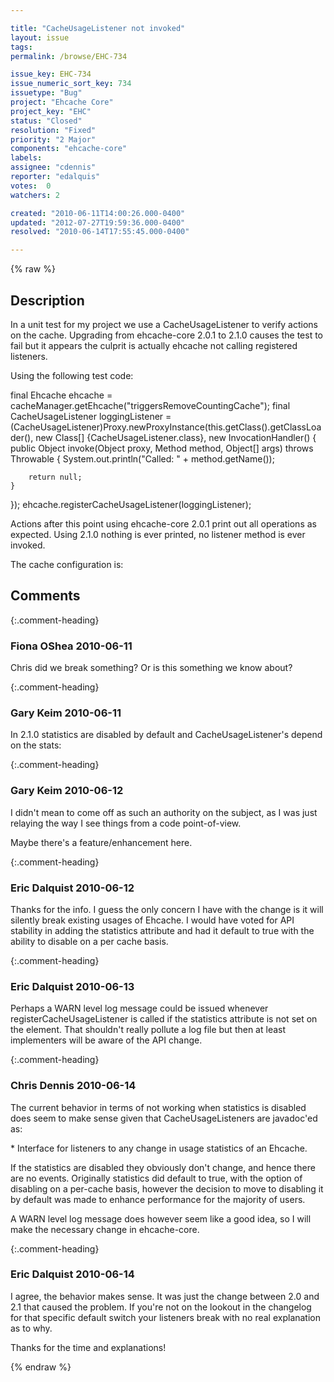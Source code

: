 ```yaml
---

title: "CacheUsageListener not invoked"
layout: issue
tags: 
permalink: /browse/EHC-734

issue_key: EHC-734
issue_numeric_sort_key: 734
issuetype: "Bug"
project: "Ehcache Core"
project_key: "EHC"
status: "Closed"
resolution: "Fixed"
priority: "2 Major"
components: "ehcache-core"
labels: 
assignee: "cdennis"
reporter: "edalquis"
votes:  0
watchers: 2

created: "2010-06-11T14:00:26.000-0400"
updated: "2012-07-27T19:59:36.000-0400"
resolved: "2010-06-14T17:55:45.000-0400"

---
```




{% raw %}



## Description

<div markdown="1" class="description">

In a unit test for my project we use a CacheUsageListener to verify actions on the cache. Upgrading from ehcache-core 2.0.1 to 2.1.0 causes the test to fail but it appears the culprit is actually ehcache not calling registered listeners.

Using the following test code:

final Ehcache ehcache = cacheManager.getEhcache("triggersRemoveCountingCache");
final CacheUsageListener loggingListener = (CacheUsageListener)Proxy.newProxyInstance(this.getClass().getClassLoader(), new Class[] \{CacheUsageListener.class\}, new InvocationHandler() \{
    public Object invoke(Object proxy, Method method, Object[] args) throws Throwable {
        System.out.println("Called: " + method.getName());
        
        return null;
    }
\});
ehcache.registerCacheUsageListener(loggingListener);

Actions after this point using ehcache-core 2.0.1 print out all operations as expected. Using 2.1.0 nothing is ever printed, no listener method is ever invoked.


The cache configuration is:
	<cache name="triggersRemoveCountingCache" eternal="false"
		maxElementsInMemory="100" overflowToDisk="false" diskPersistent="false"
		timeToIdleSeconds="0" timeToLiveSeconds="300"
		memoryStoreEvictionPolicy="LRU" />

</div>

## Comments


{:.comment-heading}
### **Fiona OShea** <span class="date">2010-06-11</span>

<div markdown="1" class="comment">

Chris did we break something? Or is this something we know about?

</div>


{:.comment-heading}
### **Gary Keim** <span class="date">2010-06-11</span>

<div markdown="1" class="comment">

In 2.1.0 statistics are disabled by default and CacheUsageListener's depend on the stats:

<cache name="triggersRemoveCountingCache"
  eternal="false"
  maxElementsInMemory="100"
  overflowToDisk="false"
  diskPersistent="false"
  timeToIdleSeconds="0"
  timeToLiveSeconds="300"
  memoryStoreEvictionPolicy="LRU"
  statistics="true"/>


</div>


{:.comment-heading}
### **Gary Keim** <span class="date">2010-06-12</span>

<div markdown="1" class="comment">

I didn't mean to come off as such an authority on the subject, as I was just relaying the way I see things from a code point-of-view.

Maybe there's a feature/enhancement here.


</div>


{:.comment-heading}
### **Eric Dalquist** <span class="date">2010-06-12</span>

<div markdown="1" class="comment">

Thanks for the info. I guess the only concern I have with the change is it will silently break existing usages of Ehcache. I would have voted for API stability in adding the statistics attribute and had it default to true with the ability to disable on a per cache basis.

</div>


{:.comment-heading}
### **Eric Dalquist** <span class="date">2010-06-13</span>

<div markdown="1" class="comment">

Perhaps a WARN level log message could be issued whenever registerCacheUsageListener is called if the statistics attribute is not set on the <cache> element. That shouldn't really pollute a log file but then at least implementers will be aware of the API change.

</div>


{:.comment-heading}
### **Chris Dennis** <span class="date">2010-06-14</span>

<div markdown="1" class="comment">

The current behavior in terms of not working when statistics is disabled does seem to make sense given that CacheUsageListeners are javadoc'ed as:

 \* Interface for listeners to any change in usage statistics of an Ehcache.

If the statistics are disabled they obviously don't change, and hence there are no events.  Originally statistics did default to true, with the option of disabling on a per-cache basis, however the decision to move to disabling it by default was made to enhance performance for the majority of users.

A WARN level log message does however seem like a good idea, so I will make the necessary change in ehcache-core.

</div>


{:.comment-heading}
### **Eric Dalquist** <span class="date">2010-06-14</span>

<div markdown="1" class="comment">

I agree, the behavior makes sense. It was just the change between 2.0 and 2.1 that caused the problem. If you're not on the lookout in the changelog for that specific default switch your listeners break with no real explanation as to why.

Thanks for the time and explanations!

</div>



{% endraw %}
